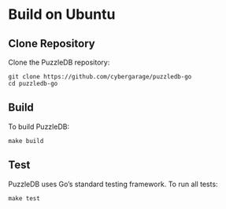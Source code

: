 # Build on Ubuntu

## Clone Repository

Clone the PuzzleDB repository:

    git clone https://github.com/cybergarage/puzzledb-go
    cd puzzledb-go

## Build

To build PuzzleDB:

    make build

## Test

PuzzleDB uses Go’s standard testing framework. To run all tests:

    make test
